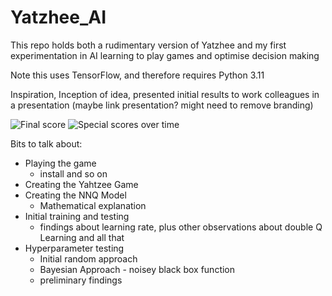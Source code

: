 # Yatzhee_AI
This repo holds both a rudimentary version of Yatzhee and my first experimentation in AI learning to play games and optimise decision making

Note this uses TensorFlow, and therefore requires Python 3.11

Inspiration, Inception of idea, presented initial results to work colleagues in a presentation (maybe link presentation? might need to remove branding)

![Final score](https://github.com/byrnesy924/Yatzhee_AI/assets/89000131/93157c57-05bc-43ef-a47b-5b0957a3d9a4)
![Special scores over time](https://github.com/byrnesy924/Yatzhee_AI/assets/89000131/bb1f376d-674f-47e2-922f-0b65565f2516)



Bits to talk about:
- Playing the game
    - install and so on
- Creating the Yahtzee Game
- Creating the NNQ Model
    - Mathematical explanation
- Initial training and testing
    - findings about learning rate, plus other observations about double Q Learning and all that
- Hyperparameter testing
    - Initial random approach
    - Bayesian Approach - noisey black box function
    - preliminary findings